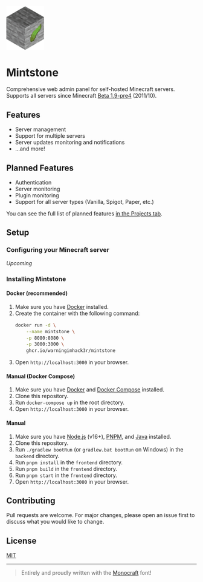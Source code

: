 <img src="frontend/static/Mintstone.png" alt="Mintstone Logo" width="100" />

# Mintstone

Comprehensive web admin panel for self-hosted Minecraft servers. Supports all servers since Minecraft [Beta 1.9-pre4](https://minecraft.fandom.com/wiki/Java_Edition_Beta_1.9_Prerelease_4) (2011/10).

## Features

- Server management
- Support for multiple servers
- Server updates monitoring and notifications
- ...and more!

## Planned Features

- Authentication
- Server monitoring
- Plugin monitoring
- Support for all server types (Vanilla, Spigot, Paper, etc.)

You can see the full list of planned features [in the Projects tab](https://github.com/WarningImHack3r/Mintstone/projects).

## Setup

### Configuring your Minecraft server

_Upcoming_

### Installing Mintstone

#### Docker (recommended)

1. Make sure you have [Docker](https://www.docker.com) installed.
2. Create the container with the following command:
    ```sh
    docker run -d \
        --name mintstone \
        -p 8080:8080 \
        -p 3000:3000 \
        ghcr.io/warningimhack3r/mintstone
    ```
3. Open `http://localhost:3000` in your browser.

#### Manual (Docker Compose)

1. Make sure you have [Docker](https://www.docker.com) and [Docker Compose](https://docs.docker.com/compose) installed.
2. Clone this repository.
3. Run `docker-compose up` in the root directory.
4. Open `http://localhost:3000` in your browser.

#### Manual

1. Make sure you have [Node.js](https://nodejs.org) (v16+), [PNPM](https://pnpm.io), and [Java](https://www.java.com) installed.
2. Clone this repository.
3. Run `./gradlew bootRun` (or `gradlew.bat bootRun` on Windows) in the `backend` directory.
4. Run `pnpm install` in the `frontend` directory.
5. Run `pnpm build` in the `frontend` directory.
6. Run `pnpm start` in the `frontend` directory.
7. Open `http://localhost:3000` in your browser.

## Contributing

Pull requests are welcome. For major changes, please open an issue first to discuss what you would like to change.

## License

[MIT](https://choosealicense.com/licenses/mit/)

---
> Entirely and proudly written with the [Monocraft](https://github.com/IdreesInc/Monocraft) font!
